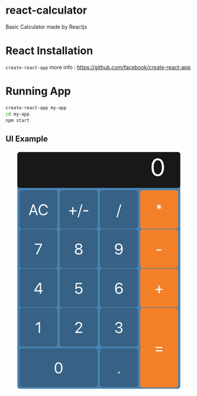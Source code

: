 # react-calculator
Basic Calculator made by Reactjs

# React Installation
  <code>create-react-app</code>
  more info : https://github.com/facebook/create-react-app

# Running App
```sh
create-react-app my-app
cd my-app
npm start
```

## UI Example
<p align="center">
  <img width="450" height="650" src="https://github.com/melihozden/react-calculator/blob/master/githubimagecalculator.png">
</p>
